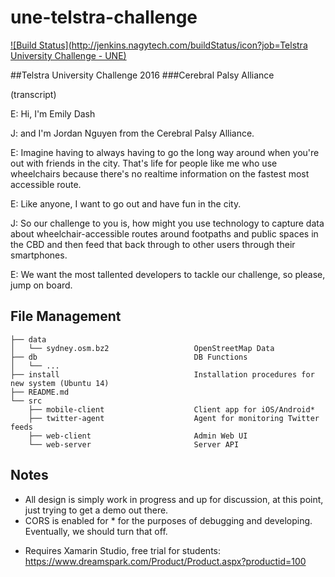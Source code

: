# une-telstra-challenge

[![Build Status](http://jenkins.nagytech.com/buildStatus/icon?job=Telstra University Challenge - UNE)](http://jenkins.nagytech.com/job/Telstra%20University%20Challenge%20-%20UNE/)

##Telstra University Challenge 2016
###Cerebral Palsy Alliance

(transcript)

E: Hi, I'm Emily Dash

J: and I'm Jordan Nguyen from the Cerebral Palsy Alliance.

E: Imagine having to always having to go the long way around when you're out with friends in the city.  That's life for people like me who use wheelchairs because there's no realtime information on the fastest most accessible route.

E: Like anyone, I want to go out and have fun in the city.

J: So our challenge to you is, how might you use technology to capture data about wheelchair-accessible routes around footpaths and public spaces in the CBD and then feed that back through to other users through their smartphones.

E: We want the most tallented developers to tackle our challenge, so please, jump on board.

## File Management

    ├── data    
    │   └── sydney.osm.bz2                   OpenStreetMap Data
    ├── db                                   DB Functions
    │   └── ...
    ├── install                              Installation procedures for new system (Ubuntu 14)
    ├── README.md
    └── src
        ├── mobile-client                    Client app for iOS/Android*
        ├── twitter-agent                    Agent for monitoring Twitter feeds
        ├── web-client                       Admin Web UI
        └── web-server                       Server API

## Notes

- All design is simply work in progress and up for discussion, at this point, just trying to get a demo out there.
- CORS is enabled for * for the purposes of debugging and developing.  Eventually, we
should turn that off.


* Requires Xamarin Studio, free trial for students: https://www.dreamspark.com/Product/Product.aspx?productid=100
